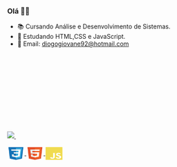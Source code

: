 ### Olá 👋😎

- 📚 Cursando Análise e Desenvolvimento de Sistemas.
- 📖 Estudando HTML,CSS e JavaScript.
- 📧 Email: diogogiovane92@hotmail.com



##



<div>
   <a href="https://github.com.br/Diogogiovane">
   <img height="180em" src="https://github-readme-stats.vercel.app/api?username=Diogogiovane&show_icons=true&theme=dark&include_all_commits=true&count_private=true"/>
   <img height="180em" src+"https:github-redme-stats.vercel.app/api/top-langs/?username=Diogogiovane&layout=compact&langs_count=16&theme=dark"/>
 <div>

<div style="display: inline_block"><br>
  <img align="center" alt="Diogo-CSS" height="30" width="40" src="https://raw.githubusercontent.com/devicons/devicon/master/icons/css3/css3-original.svg">
  <img align="center" alt="Diogo-HTML" height="30" width="40" src="https://raw.githubusercontent.com/devicons/devicon/master/icons/html5/html5-original.svg">
  <img align="center" alt="Diogo-Js" height="30" width="40" src="https://raw.githubusercontent.com/devicons/devicon/master/icons/javascript/javascript-plain.svg">
  
  ##
  
  
